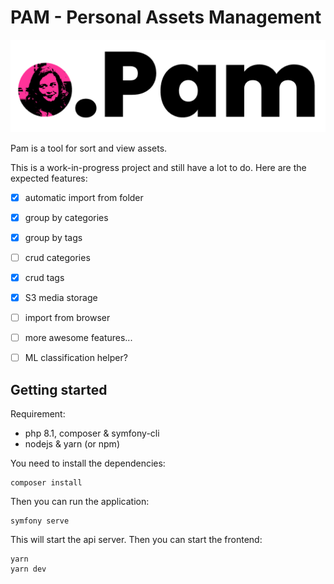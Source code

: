 # PAM - Personal Assets Management

![](./public/logo.png)

Pam is a tool for sort and view assets.


This is a work-in-progress project and still have a lot to do. Here are the expected features: 
- [x] automatic import from folder
- [x] group by categories
- [x] group by tags 
- [ ] crud categories
- [x] crud tags
- [x] S3 media storage
- [ ] import from browser
- [ ] more awesome features...
- [ ] ML classification helper?


## Getting started

Requirement:
- php 8.1, composer & symfony-cli
- nodejs & yarn (or npm)

You need to install the dependencies:

```
composer install
```

Then you can run the application:

```
symfony serve
```

This will start the api server. Then you can start the frontend:

```
yarn
yarn dev
```